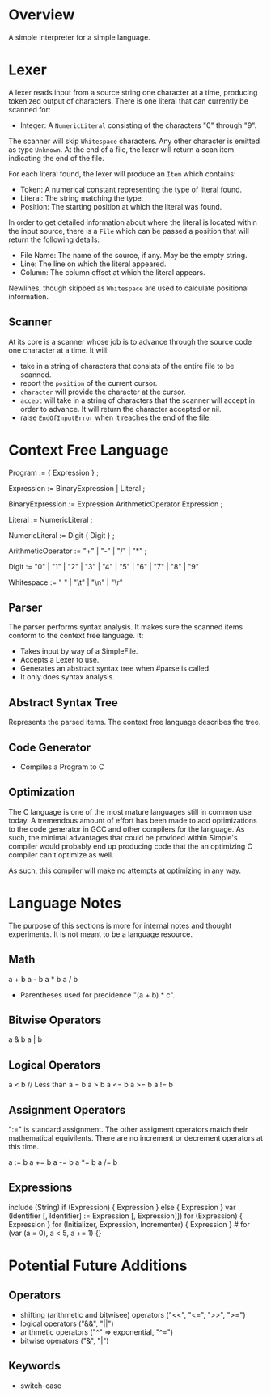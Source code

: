 # Overview

A simple interpreter for a simple language.

# Lexer

A lexer reads input from a source string one character at a time, producing
tokenized output of characters. There is one literal that can currently be
scanned for:

- Integer: A `NumericLiteral` consisting of the characters "0" through "9".

The scanner will skip `Whitespace` characters. Any other character is
emitted as type `Unknown`. At the end of a file, the lexer will return a
scan item indicating the end of the file.

For each literal found, the lexer will produce an `Item` which contains:

- Token: A numerical constant representing the type of literal found.
- Literal: The string matching the type.
- Position: The starting position at which the literal was found.

In order to get detailed information about where the literal is located
within the input source, there is a `File` which can be passed a position
that will return the following details:

- File Name: The name of the source, if any. May be the empty string.
- Line: The line on which the literal appeared.
- Column: The column offset at which the literal appears.

Newlines, though skipped as `Whitespace` are used to calculate positional
information.

## Scanner

At its core is a scanner whose job is to advance through the source code one
character at a time. It will:

- take in a string of characters that consists of the entire file to be
  scanned.
- report the `position` of the current cursor.
- `character` will provide the character at the cursor.
- `accept` will take in a string of characters that the scanner will accept
  in order to advance. It will return the character accepted or nil.
- raise `EndOfInputError` when it reaches the end of the file.

# Context Free Language

Program := { Expression } ;

Expression := BinaryExpression | Literal ;

BinaryExpression := Expression ArithmeticOperator Expression ;

Literal := NumericLiteral ;

NumericLiteral := Digit { Digit } ;

ArithmeticOperator := "+" | "-" | "/" | "\*" ;

Digit := "0" | "1" | "2" | "3" | "4" | "5" | "6" | "7" | "8" | "9"

Whitespace := " " | "\t" | "\n" | "\r"

## Parser

The parser performs syntax analysis. It makes sure the scanned items conform
to the context free language. It:

- Takes input by way of a SimpleFile.
- Accepts a Lexer to use.
- Generates an abstract syntax tree when #parse is called.
- It only does syntax analysis.

## Abstract Syntax Tree

Represents the parsed items. The context free language describes the tree.

## Code Generator

- Compiles a Program to C

## Optimization

The C language is one of the most mature languages still in common use
today. A tremendous amount of effort has been made to add optimizations
to the code generator in GCC and other compilers for the language. As
such, the minimal advantages that could be provided within Simple's
compiler would probably end up producing code that the an optimizing C
compiler can't optimize as well.

As such, this compiler will make no attempts at optimizing in any way.

# Language Notes

The purpose of this sections is more for internal notes and thought
experiments. It is not meant to be a language resource.

## Math

a + b
a - b
a \* b
a / b

- Parentheses used for precidence "(a + b) \* c".

## Bitwise Operators

a & b
a | b

## Logical Operators

a < b // Less than
a = b
a > b
a <= b
a >= b
a != b

## Assignment Operators

":=" is standard assignment. The other assigment operators match their mathematical
equivilents. There are no increment or decrement operators at this time.

a := b
a += b
a -= b
a \*= b
a /= b

## Expressions

include (String)
if (Expression) { Expression } else { Expression }
var (Identifier [, Identifier] := Expression [, Expression]])
for (Expression) { Expression }
for (Initializer, Expression, Incrementer) { Expression } # for (var (a = 0), a < 5, a += 1) {}

# Potential Future Additions

## Operators

- shifting (arithmetic and bitwisee) operators ("<<", "<=", ">>", ">=")
- logical operators ("&&", "||")
- arithmetic operators ("^" => exponential, "^=")
- bitwise operators ("&", "|")

## Keywords

- switch-case

